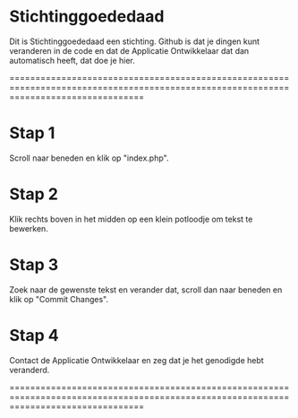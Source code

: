 # Stichtinggoededaad
Dit is Stichtinggoededaad een stichting. Github is dat je dingen kunt veranderen in de code en dat de Applicatie Ontwikkelaar dat dan automatisch heeft, dat doe je hier.

======================================================================================================================================

# Stap 1 
Scroll naar beneden en klik op "index.php".

# Stap 2
Klik rechts boven in het midden op een klein potloodje om tekst te bewerken.

# Stap 3
Zoek naar de gewenste tekst en verander dat, scroll dan naar beneden en klik op "Commit Changes".

# Stap 4
Contact de Applicatie Ontwikkelaar en zeg dat je het genodigde hebt veranderd.

======================================================================================================================================
